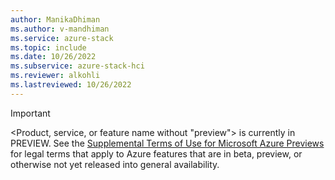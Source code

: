 ```yaml
---
author: ManikaDhiman
ms.author: v-mandhiman
ms.service: azure-stack
ms.topic: include
ms.date: 10/26/2022
ms.subservice: azure-stack-hci
ms.reviewer: alkohli
ms.lastreviewed: 10/26/2022
---
```


> [!IMPORTANT]
> <Product, service, or feature name without "preview"> is currently in PREVIEW.
> See the [Supplemental Terms of Use for Microsoft Azure Previews](https://azure.microsoft.com/support/legal/preview-supplemental-terms/) for legal terms that apply to Azure features that are in beta, preview, or otherwise not yet released into general availability.